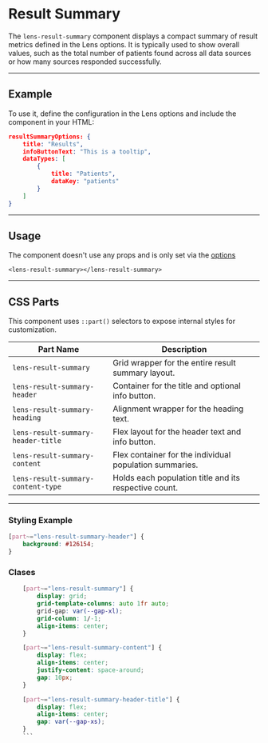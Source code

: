 # Result Summary

The `lens-result-summary` component displays a compact summary of result metrics defined in the Lens options. It is typically used to show overall values, such as the total number of patients found across all data sources or how many sources responded successfully.

---

## Example

To use it, define the configuration in the Lens options and include the component in your HTML:

```json
resultSummaryOptions: {
    title: "Results",
    infoButtonText: "This is a tooltip",
    dataTypes: [
        {
            title: "Patients",
            dataKey: "patients"
        }
    ]
}
```

---

## Usage

The component doesn't use any props and is only set via the [options](https://samply.github.io/lens/docs/types/ResultSummaryOptions.html)

```svelte
<lens-result-summary></lens-result-summary>
```

---

## CSS Parts

This component uses `::part()` selectors to expose internal styles for customization.

| Part Name                          | Description                                             |
| ---------------------------------- | ------------------------------------------------------- |
| `lens-result-summary`              | Grid wrapper for the entire result summary layout.      |
| `lens-result-summary-header`       | Container for the title and optional info button.       |
| `lens-result-summary-heading`      | Alignment wrapper for the heading text.                 |
| `lens-result-summary-header-title` | Flex layout for the header text and info button.        |
| `lens-result-summary-content`      | Flex container for the individual population summaries. |
| `lens-result-summary-content-type` | Holds each population title and its respective count.   |

---

### Styling Example

```css
[part~="lens-result-summary-header"] {
    background: #126154;
}
```

### Clases

````css
    [part~="lens-result-summary"] {
        display: grid;
        grid-template-columns: auto 1fr auto;
        grid-gap: var(--gap-xl);
        grid-column: 1/-1;
        align-items: center;
    }

    [part~="lens-result-summary-content"] {
        display: flex;
        align-items: center;
        justify-content: space-around;
        gap: 10px;
    }

    [part~="lens-result-summary-header-title"] {
        display: flex;
        align-items: center;
        gap: var(--gap-xs);
    }
    ```
````

